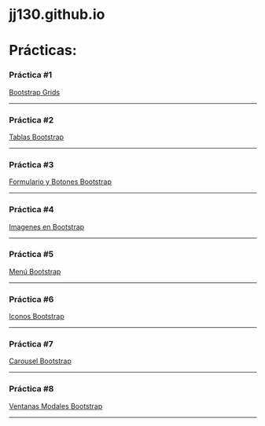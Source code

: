 # jj130.github.io
<h1>Prácticas:</h1>
<h3>Práctica #1</h3>
<a href="https://jj130.github.io/Practica%20Bootstrap%201/Practica%20Bootstrap%201.html">Bootstrap Grids</a><hr>
<h3>Práctica #2</h3>
<a href="https://jj130.github.io/TablasBootstrap/TablasBootstrap.html">Tablas Bootstrap</a><hr>
<h3>Práctica #3</h3>
<a href="https://jj130.github.io/Practica%203/Practica3Bootstrap.html">Formulario y Botones Bootstrap</a><hr>
<h3>Práctica #4</h3>
<a href="https://jj130.github.io/Practica%204/Practica4Bootstrap.html">Imagenes en Bootstrap</a><hr>
<h3>Práctica #5</h3>
<a href="https://jj130.github.io/Practica%205/Practica5Bootstrap.html">Menú Bootstrap</a><hr>
<h3>Práctica #6</h3>
<a href="https://jj130.github.io/Practica%206/Practica6Bootstrap.html">Iconos Bootstrap</a><hr>
<h3>Práctica #7</h3>
<a href="https://jj130.github.io/Practica%207/Practica7Bootstrap.html">Carousel Bootstrap</a><hr>
<h3>Práctica #8</h3>
<a href="https://jj130.github.io/Practica%208/Practica8Bootstrap.html">Ventanas Modales Bootstrap</a><hr>
